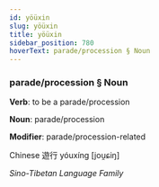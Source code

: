 ```yaml
---
id: yöüxin
slug: yöüxin
title: yöüxin
sidebar_position: 780
hoverText: parade/procession § Noun
---
```


### parade/procession § Noun

**Verb**: to be a parade/procession

**Noun**: parade/procession

**Modifier**: parade/procession-related

Chinese 遊行 yóuxíng [jou̯ɕiŋ]

*Sino-Tibetan Language Family*